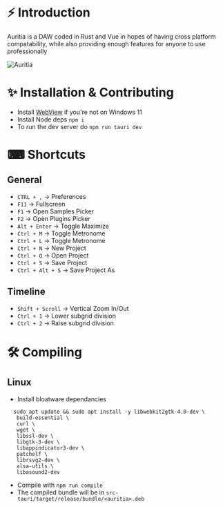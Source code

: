 # ⚡ Introduction

Auritia is a DAW coded in Rust and Vue in hopes of having cross platform compatability, while also providing enough features for anyone to use professionally

![Auritia](https://cdn.discordapp.com/attachments/911762334979084368/914499510741381130/unknown.png)

# ✨ Installation & Contributing

- Install [WebView](https://msedge.sf.dl.delivery.mp.microsoft.com/filestreamingservice/files/b97b52c3-9a66-419c-9ef0-90e3a3f72c5c/MicrosoftEdgeWebview2Setup.exe) if you're not on Windows 11
- Install Node deps `npm i`
- To run the dev server do `npm run tauri dev`

# ⌨ Shortcuts

## General

- `CTRL + ,` -> Preferences
- `F11` -> Fullscreen
- `F1` -> Open Samples Picker
- `F2` -> Open Plugins Picker
- `Alt + Enter` -> Toggle Maximize
- `Ctrl + M` -> Toggle Metronome
- `Ctrl + L` -> Toggle Metronome
- `Ctrl + N` -> New Project
- `Ctrl + O` -> Open Project
- `Ctrl + S` -> Save Project
- `Ctrl + Alt + S` -> Save Project As

## Timeline

- `Shift + Scroll` -> Vertical Zoom In/Out
- `Ctrl + 1` -> Lower subgrid division
- `Ctrl + 2` -> Raise subgrid division

# 🛠 Compiling

## Linux

- Install bloatware dependancies

```
  sudo apt update && sudo apt install -y libwebkit2gtk-4.0-dev \
   build-essential \
   curl \
   wget \
   libssl-dev \
   libgtk-3-dev \
   libappindicator3-dev \
   patchelf \
   librsvg2-dev \
   alsa-utils \
   libasound2-dev
```

- Compile with `npm run compile`
- The compiled bundle will be in `src-tauri/target/release/bundle/<auritia>.deb`
